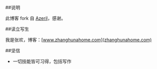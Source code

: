 ##说明

此博客 fork 自 [Azeril](http://azeril.me/)，感谢。

##读立写生

我是张欢，博客：[www.zhanghunahome.com](zhanghunahome.com)

##坚信

- 一切技能皆可习得，包括写作





